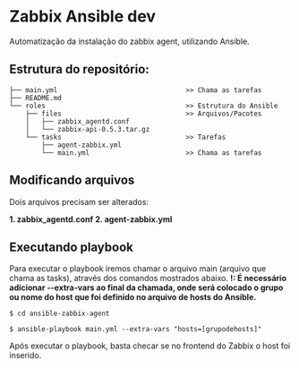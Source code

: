 # Zabbix Ansible dev
Automatização da instalação do zabbix agent, utilizando Ansible.

## Estrutura do repositório:

```
├── main.yml                                >> Chama as tarefas
├── README.md
└── roles                                   >> Estrutura do Ansible
    ├── files                               >> Arquivos/Pacotes
    │   ├── zabbix_agentd.conf
    │   └── zabbix-api-0.5.3.tar.gz
    └── tasks                               >> Tarefas
        ├── agent-zabbix.yml
        └── main.yml                        >> Chama as tarefas
```

## Modificando arquivos

Dois arquivos precisam ser alterados:

**1. zabbix_agentd.conf**
**2. agent-zabbix.yml**


## Executando playbook

Para executar o playbook iremos chamar o arquivo main (arquivo que chama as tasks), através dos comandos mostrados abaixo.
**!: É necessário adicionar --extra-vars ao final da chamada, onde será colocado o grupo ou nome do host que foi definido no arquivo de hosts do Ansible.**

```
$ cd ansible-zabbix-agent

$ ansible-playbook main.yml --extra-vars "hosts=[grupodehosts]"
```

Após executar o playbook, basta checar se no frontend do Zabbix o host foi inserido. 
